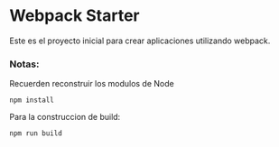 # Webpack Starter

Este es el proyecto inicial para crear aplicaciones utilizando webpack.

### Notas:

Recuerden reconstruir los modulos de Node

```
npm install
```

Para la construccion de build:

```
npm run build
```
